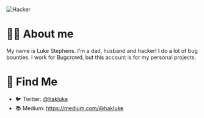 ![Hacker](https://i.giphy.com/media/YQitE4YNQNahy/giphy.webp)

# 👨‍💻 About me

My name is Luke Stephens. I'm a dad, husband and hacker! I do a lot of bug bounties. I work for Bugcrowd, but this account is for my personal projects.

# 🧐 Find Me
* 🐦 Twitter: [@hakluke](https://twitter.com/hakluke)
* 📚 Medium: https://medium.com/@hakluke
